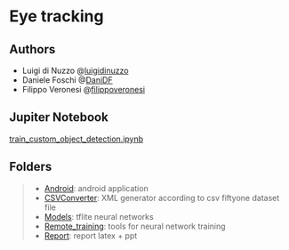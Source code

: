 # Eye tracking

## Authors

+ Luigi di Nuzzo @[luigidinuzzo](https://github.com/luigidinuzzo)
+ Daniele Foschi @[DaniDF](https://github.com/DaniDF)
+ Filippo Veronesi @[filippoveronesi](https://github.com/filippoveronesi)


## Jupiter Notebook
[train_custom_object_detection.ipynb](https://github.com/DaniDF/sistemiDigitali2022/blob/master/Report/train_custom_object_detection.ipynb)

## Folders

> + [Android][lk_andr]: android application
> + [CSVConverter][lk_csv]: XML generator according to csv fiftyone dataset file
> + [Models][lk_tf]: tflite neural networks
> + [Remote_training][lk_rt]: tools for neural network training
> + [Report][lk_rp]: report latex + ppt

[lk_andr]: https://github.com/luigidinuzzo/sistemiDigitali2022/tree/master/Android	"Android"
[lk_csv]: https://github.com/luigidinuzzo/sistemiDigitali2022/tree/master/CSVConverter "CSVConverter"
[lk_rt]: https://github.com/luigidinuzzo/sistemiDigitali2022/tree/master/Remote_training "Remote training"
[lk_rp]: https://github.com/DaniDF/sistemiDigitali2022/tree/master/Report "Report"
[lk_tf]: https://github.com/DaniDF/sistemiDigitali2022/tree/master/Models/tflite "Models"
